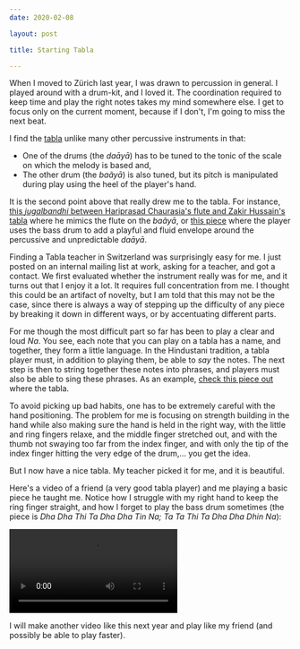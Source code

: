 ```yaml
---
date: 2020-02-08

layout: post

title: Starting Tabla

---
```


When I moved to Zürich last year, I was drawn to percussion in general. I played
around with a drum-kit, and I loved it. The coordination required to keep time
and play the right notes takes my mind somewhere else. I get to focus only on
the current moment, because if I don't, I'm going to miss the next beat.

I find the [tabla][1] unlike many other percussive instruments in that:

- One of the drums (the _daāyā_) has to be tuned to the tonic of the scale on
  which the melody is based and,
- The other drum (the _baãyā_) is also tuned, but its pitch is manipulated during
  play using the heel of the player's hand.

It is the second point above that really drew me to the tabla. For instance,
[this _jugalbandhi_ between Hariprasad Chaurasia's flute and Zakir Hussain's
tabla][2] where he mimics the flute on the _baãyā_, or [this piece][3] where the
player uses the bass drum to add a playful and fluid envelope around the
percussive and unpredictable _daāyā_.

Finding a Tabla teacher in Switzerland was surprisingly easy for me. I just
posted on an internal mailing list at work, asking for a teacher, and got
a contact. We first evaluated whether the instrument really was for me, and it
turns out that I enjoy it a lot. It requires full concentration from me.
I thought this could be an artifact of novelty, but I am told that this may not
be the case, since there is always a way of stepping up the difficulty of any
piece by breaking it down in different ways, or by accentuating different parts.

For me though the most difficult part so far has been to play a clear and loud
_Na_.  You see, each note that you can play on a tabla has a name, and together,
they form a little language. In the Hindustani tradition, a tabla player must,
in addition to playing them, be able to _say_ the notes. The next step is then
to string together these notes into phrases, and players must also be able to
sing these phrases. As an example, [check this piece out][4] where the tabla.

To avoid picking up bad habits, one has to be extremely careful with the hand
positioning. The problem for me is focusing on strength building in the hand
while also making sure the hand is held in the right way, with the little and
ring fingers relaxe, and the middle finger stretched out, and with the thumb
not swaying too far from the index finger, and with only the tip of the index
finger hitting the very edge of the drum,... you get the idea.

But I now have a nice tabla. My teacher picked it for me, and it is beautiful.

Here's a video of a friend (a very good tabla player) and me playing a basic
piece he taught me. Notice how I struggle with my right hand to keep the ring
finger straight, and how I forget to play the bass drum sometimes (the piece is
_Dha Dha Thi Ta Dha Dha Tin Na; Ta Ta Thi Ta Dha Dha Dhin Na_):

<video controls width="300">
  <source src="/tabla-session.mp4"
          type="video/mp4" />
</video>

I will make another video like this next year and play like my friend (and
possibly be able to play faster).



[1]: https://en.wikipedia.org/wiki/Tabla
[2]: https://www.youtube.com/watch?v=TNMS3O3xDFc
[3]: https://youtu.be/4HYr8bdoklI?t=45
[4]: https://youtu.be/oHvw3ceVC1M?t=50


